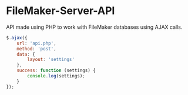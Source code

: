 # FileMaker-Server-API

API made using PHP to work with FileMaker databases using AJAX calls.

```js
$.ajax({
    url: 'api.php',
    method: 'post',
    data: {
        layout: 'settings'
    },
    success: function (settings) {
        console.log(settings);
    }
});
```